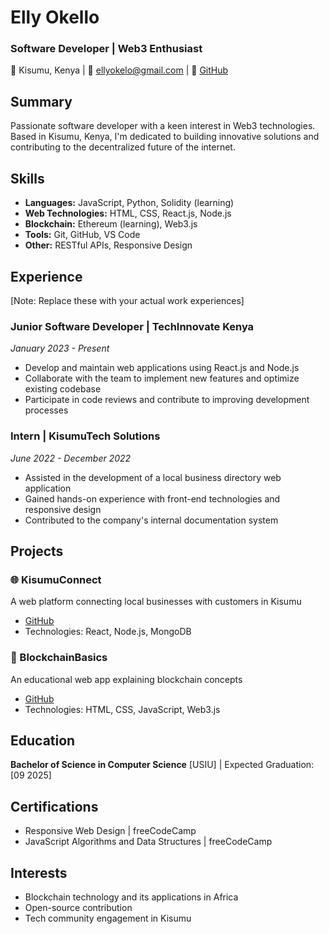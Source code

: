 # Elly Okello
### Software Developer | Web3 Enthusiast

📍 Kisumu, Kenya | 📧 ellyokelo@gmail.com | 🐙 [GitHub](https://github.com/your-github-username)

## Summary

Passionate software developer with a keen interest in Web3 technologies. Based in Kisumu, Kenya, I'm dedicated to building innovative solutions and contributing to the decentralized future of the internet.

## Skills

- **Languages:** JavaScript, Python, Solidity (learning)
- **Web Technologies:** HTML, CSS, React.js, Node.js
- **Blockchain:** Ethereum (learning), Web3.js
- **Tools:** Git, GitHub, VS Code
- **Other:** RESTful APIs, Responsive Design

## Experience

[Note: Replace these with your actual work experiences]

### Junior Software Developer | TechInnovate Kenya
*January 2023 - Present*

- Develop and maintain web applications using React.js and Node.js
- Collaborate with the team to implement new features and optimize existing codebase
- Participate in code reviews and contribute to improving development processes

### Intern | KisumuTech Solutions
*June 2022 - December 2022*

- Assisted in the development of a local business directory web application
- Gained hands-on experience with front-end technologies and responsive design
- Contributed to the company's internal documentation system

## Projects

### 🌐 KisumuConnect
A web platform connecting local businesses with customers in Kisumu
- [GitHub](https://github.com/your-username/kisumuconnect)
- Technologies: React, Node.js, MongoDB

### 🔗 BlockchainBasics
An educational web app explaining blockchain concepts
- [GitHub](https://github.com/your-username/blockchainbasics)
- Technologies: HTML, CSS, JavaScript, Web3.js

## Education

**Bachelor of Science in Computer Science**
[USIU] | Expected Graduation: [09 2025]

## Certifications

- Responsive Web Design | freeCodeCamp
- JavaScript Algorithms and Data Structures | freeCodeCamp

## Interests

- Blockchain technology and its applications in Africa
- Open-source contribution
- Tech community engagement in Kisumu
